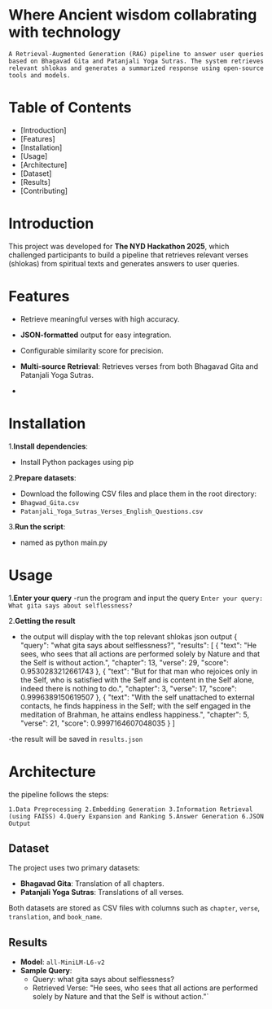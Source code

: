 # Where Ancient wisdom collabrating with technology
    A Retrieval-Augmented Generation (RAG) pipeline to answer user queries based on Bhagavad Gita and Patanjali Yoga Sutras. The system retrieves relevant shlokas and generates a summarized response using open-source tools and models.
# Table of Contents
- [Introduction]
- [Features]
- [Installation]
- [Usage]
- [Architecture]
- [Dataset]
- [Results]
- [Contributing]
  
# Introduction
This project was developed for **The NYD Hackathon 2025**, which challenged participants to build a pipeline that retrieves relevant verses (shlokas) from spiritual texts and generates answers to user queries.


# Features
- Retrieve meaningful verses with high accuracy.
- **JSON-formatted** output for easy integration.
- Configurable similarity score for precision.
- **Multi-source Retrieval**: Retrieves verses from both Bhagavad Gita and Patanjali Yoga Sutras.

- 
# Installation
1.**Install dependencies**:
- Install Python packages using pip
  
2.**Prepare datasets**:
- Download the following CSV files and place them in the root directory:
- `Bhagwad_Gita.csv`
- `Patanjali_Yoga_Sutras_Verses_English_Questions.csv`
  
3.**Run the script**:
- named as python main.py


# Usage

1.**Enter your query**
-run the program and input the query
`Enter your query: What gita says about selflessness?`

2.**Getting the result**
- the output will display with the top relevant shlokas
json output
   {
    "query": "what gita says about selflessness?",
    "results": [
        {
            "text": "He sees, who sees that all actions are performed solely by Nature and that the Self is without action.",
            "chapter": 13,
            "verse": 29,
            "score": 0.9530283212661743
        },
        {
            "text": "But for that man who rejoices only in the Self, who is satisfied with the Self and is content in the Self alone, indeed there is nothing to do.",
            "chapter": 3,
            "verse": 17,
            "score": 0.9996389150619507
        },
        {
            "text": "With the self unattached to external contacts, he finds happiness in the Self; with the self engaged in the meditation of Brahman, he attains endless happiness.",
            "chapter": 5,
            "verse": 21,
            "score": 0.9997164607048035
        }
    ]

   
-the result will be saved in `results.json`


# Architecture
the pipeline follows the steps:

`1.Data Preprocessing
2.Embedding Generation
3.Information Retrieval (using FAISS)
4.Query Expansion and Ranking
5.Answer Generation
6.JSON Output`

## Dataset
The project uses two primary datasets:
- **Bhagavad Gita**: Translation of all chapters.
- **Patanjali Yoga Sutras**: Translations of all verses.

Both datasets are stored as CSV files with columns such as `chapter`, `verse`, `translation`, and `book_name`.

## Results
- **Model**: `all-MiniLM-L6-v2`
- **Sample Query**:
    - Query: what gita says about selflessness?
    - Retrieved Verse: "He sees, who sees that all actions are performed solely by Nature and that the Self is without action."`
